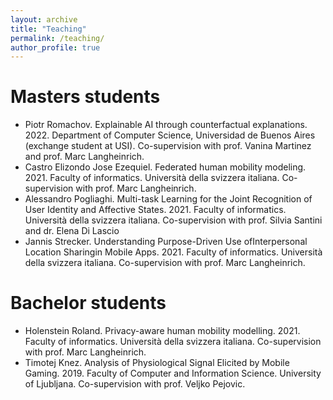 ```yaml
---
layout: archive
title: "Teaching"
permalink: /teaching/
author_profile: true
---
```


Masters students
======
- Piotr Romachov. Explainable AI through counterfactual explanations. 2022. Department of Computer Science, Universidad de Buenos Aires (exchange student at USI). Co-supervision with prof. Vanina Martinez and prof. Marc Langheinrich. 
- Castro Elizondo Jose Ezequiel. Federated human mobility modeling. 2021. Faculty of informatics. Università della svizzera italiana. Co-supervision with prof. Marc Langheinrich.
- Alessandro Pogliaghi. Multi-task Learning for the Joint Recognition of User Identity and Affective States. 2021. Faculty of informatics. Università della svizzera italiana.  Co-supervision with prof. Silvia Santini and dr. Elena Di Lascio
- Jannis Strecker. Understanding Purpose-Driven Use ofInterpersonal Location Sharingin Mobile Apps. 2021. Faculty of informatics. Università della svizzera italiana. Co-supervision with prof. Marc Langheinrich.

Bachelor students
======
- Holenstein Roland. Privacy-aware human mobility modelling. 2021. Faculty of informatics. Università della svizzera italiana. Co-supervision with prof. Marc Langheinrich.
- Timotej Knez. Analysis of Physiological Signal Elicited by Mobile Gaming. 2019. Faculty of Computer and Information Science. University of Ljubljana. Co-supervision with prof. Veljko Pejovic.
